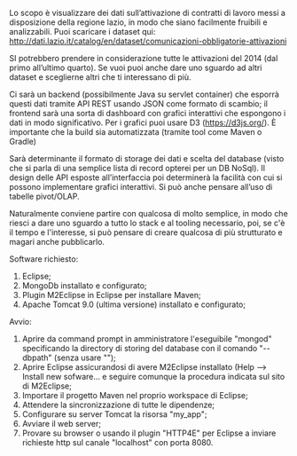 Lo scopo è visualizzare dei dati sull’attivazione di contratti di lavoro messi a disposizione della regione lazio, in modo che siano facilmente fruibili e analizzabili. Puoi scaricare i dataset qui: http://dati.lazio.it/catalog/en/dataset/comunicazioni-obbligatorie-attivazioni

SI potrebbero prendere in considerazione tutte le attivazioni del 2014 (dal primo all’ultimo quarto). Se vuoi puoi anche dare uno sguardo ad altri dataset e sceglierne altri che ti interessano di più.

Ci sarà un backend (possibilmente Java su servlet container) che esporrà questi dati tramite API REST usando JSON come formato di scambio; il frontend sarà una sorta di dashboard con grafici interattivi che espongono i dati in modo significativo. Per i grafici puoi usare D3 (https://d3js.org/). È importante che la build sia automatizzata (tramite tool come Maven o Gradle)

Sarà determinante il formato di storage dei dati e scelta del database (visto che si parla di una semplice lista di record opterei per un DB NoSql). Il design delle API esposte all’interfaccia poi determinerà la facilità con cui si possono implementare grafici interattivi. Si può anche pensare all’uso di tabelle pivot/OLAP.

Naturalmente conviene partire con qualcosa di molto semplice, in modo che riesci a dare uno sguardo a tutto lo stack e al tooling necessario, poi, se c'è il tempo e l'interesse, si può pensare di creare qualcosa di più strutturato e magari anche pubblicarlo.

Software richiesto:
1. Eclipse;
2. MongoDb installato e configurato;
3. Plugin M2Eclipse in Eclipse per installare Maven;
4. Apache Tomcat 9.0 (ultima versione) installato e configurato;

Avvio:
1. Aprire da command prompt in amministratore l'eseguibile "mongod" specificando la directory di storing del database con il comando "--dbpath" (senza usare "");
2. Aprire Eclipse assicurandosi di avere M2Eclipse installato (Help --> Install new sofware... e seguire comunque la procedura indicata sul sito di M2Eclipse;
3. Importare il progetto Maven nel proprio workspace di Eclipse;
4. Attendere la sincronizzazione di tutte le dipendenze;
5. Configurare su server Tomcat la risorsa "my_app";
6. Avviare il web server;
7. Provare su browser o usando il plugin "HTTP4E" per Eclipse a inviare richieste http sul canale "localhost" con porta 8080.